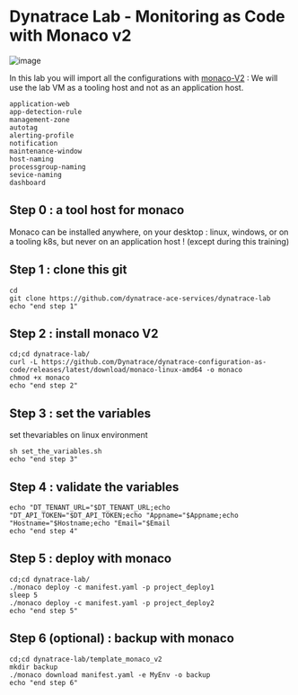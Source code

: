 #  Dynatrace Lab - Monitoring as Code with Monaco v2

![image](https://user-images.githubusercontent.com/40337213/145724361-890e0ba2-80ce-4b80-bd2b-ce8fd313180e.png)

In this lab you will import all the configurations with [monaco-V2](https://www.dynatrace.com/support/help/manage/configuration-as-code) : 
We will use the lab VM as a tooling host and not as an application host.      

    application-web
    app-detection-rule
    management-zone
    autotag
    alerting-profile
    notification
    maintenance-window
    host-naming
    processgroup-naming
    sevice-naming
    dashboard


## Step 0 : a tool host for monaco 

Monaco can be installed anywhere, on your desktop : linux, windows, or on a tooling k8s, but never on an application host ! (except during this training)

## Step 1 : clone this git

    cd
    git clone https://github.com/dynatrace-ace-services/dynatrace-lab
    echo "end step 1"
    

## Step 2 : install monaco V2

    cd;cd dynatrace-lab/
    curl -L https://github.com/Dynatrace/dynatrace-configuration-as-code/releases/latest/download/monaco-linux-amd64 -o monaco
    chmod +x monaco
    echo "end step 2"
    
## Step 3 : set the variables 

set thevariables on linux environment  

    sh set_the_variables.sh
    echo "end step 3"

## Step 4 : validate the variables

    echo "DT_TENANT_URL="$DT_TENANT_URL;echo "DT_API_TOKEN="$DT_API_TOKEN;echo "Appname="$Appname;echo "Hostname="$Hostname;echo "Email="$Email
    echo "end step 4"
    
## Step 5 : deploy with monaco 

    cd;cd dynatrace-lab/
    ./monaco deploy -c manifest.yaml -p project_deploy1
    sleep 5
    ./monaco deploy -c manifest.yaml -p project_deploy2
    echo "end step 5"

## Step 6 (optional) : backup with monaco 

    cd;cd dynatrace-lab/template_monaco_v2
    mkdir backup
    ./monaco download manifest.yaml -e MyEnv -o backup
    echo "end step 6"
